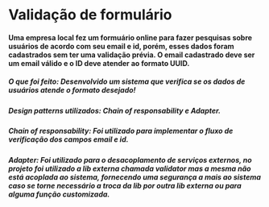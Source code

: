 # Validação de formulário

#### Uma empresa local fez um formuário online para fazer pesquisas sobre usuários de acordo com seu email e id, porém, esses dados foram cadastrados sem ter uma validação prévia. O email cadastrado deve ser um email válido e o ID deve atender ao formato UUID.


##### O que foi feito: Desenvolvido um sistema que verifica se os dados de usuários atende o formato desejado!

##### Design patterns utilizados: Chain of responsability e Adapter.


##### Chain of responsability: Foi utilizado para implementar o fluxo de verificação dos campos email e id.

##### Adapter: Foi utilizado para o desacoplamento de serviços externos, no projeto foi utilizado a lib externa chamada validator mas a mesma não está acoplada ao sistema, fornecendo uma segurança a mais ao sistema caso se torne necessário a troca da lib por outra lib externa ou para alguma função customizada.